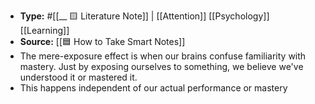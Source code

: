 - **Type:** #[[__ 🟨 Literature Note]] | [[Attention]] [[Psychology]] [[Learning]]
- **Source:** [[🟦 How to Take Smart Notes]] 
- The mere-exposure effect is when our brains confuse familiarity with mastery. Just by exposing ourselves to something, we believe we've understood it or mastered it.
- This happens independent of our actual performance or mastery
